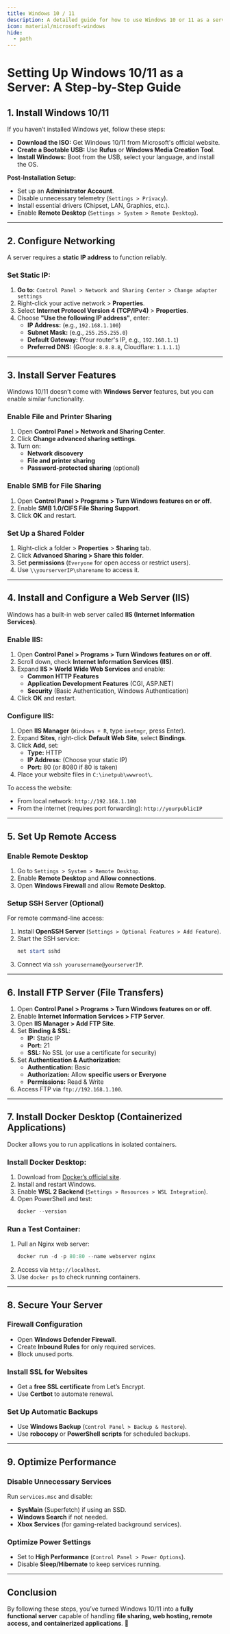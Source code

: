 ```yaml
---
title: Windows 10 / 11
description: A detailed guide for how to use Windows 10 or 11 as a server OS
icon: material/microsoft-windows
hide:
  - path
---
```



# **Setting Up Windows 10/11 as a Server: A Step-by-Step Guide**

## **1. Install Windows 10/11**
If you haven’t installed Windows yet, follow these steps:
- **Download the ISO:** Get Windows 10/11 from Microsoft's official website.
- **Create a Bootable USB:** Use **Rufus** or **Windows Media Creation Tool**.
- **Install Windows:** Boot from the USB, select your language, and install the OS.

**Post-Installation Setup:**
- Set up an **Administrator Account**.
- Disable unnecessary telemetry (`Settings > Privacy`).
- Install essential drivers (Chipset, LAN, Graphics, etc.).
- Enable **Remote Desktop** (`Settings > System > Remote Desktop`).

---

## **2. Configure Networking**
A server requires a **static IP address** to function reliably.

### **Set Static IP:**
1. **Go to:** `Control Panel > Network and Sharing Center > Change adapter settings`
2. Right-click your active network > **Properties**.
3. Select **Internet Protocol Version 4 (TCP/IPv4)** > **Properties**.
4. Choose **"Use the following IP address"**, enter:
   - **IP Address:** (e.g., `192.168.1.100`)
   - **Subnet Mask:** (e.g., `255.255.255.0`)
   - **Default Gateway:** (Your router's IP, e.g., `192.168.1.1`)
   - **Preferred DNS:** (Google: `8.8.8.8`, Cloudflare: `1.1.1.1`)

---

## **3. Install Server Features**
Windows 10/11 doesn’t come with **Windows Server** features, but you can enable similar functionality.

### **Enable File and Printer Sharing**
1. Open **Control Panel > Network and Sharing Center**.
2. Click **Change advanced sharing settings**.
3. Turn on:
   - **Network discovery**
   - **File and printer sharing**
   - **Password-protected sharing** (optional)

### **Enable SMB for File Sharing**
1. Open **Control Panel > Programs > Turn Windows features on or off**.
2. Enable **SMB 1.0/CIFS File Sharing Support**.
3. Click **OK** and restart.

### **Set Up a Shared Folder**
1. Right-click a folder > **Properties** > **Sharing** tab.
2. Click **Advanced Sharing > Share this folder**.
3. Set **permissions** (`Everyone` for open access or restrict users).
4. Use `\\yourserverIP\sharename` to access it.

---

## **4. Install and Configure a Web Server (IIS)**
Windows has a built-in web server called **IIS (Internet Information Services)**.

### **Enable IIS:**
1. Open **Control Panel > Programs > Turn Windows features on or off**.
2. Scroll down, check **Internet Information Services (IIS)**.
3. Expand **IIS > World Wide Web Services** and enable:
   - **Common HTTP Features**
   - **Application Development Features** (CGI, ASP.NET)
   - **Security** (Basic Authentication, Windows Authentication)
4. Click **OK** and restart.

### **Configure IIS:**
1. Open **IIS Manager** (`Windows + R`, type `inetmgr`, press Enter).
2. Expand **Sites**, right-click **Default Web Site**, select **Bindings**.
3. Click **Add**, set:
   - **Type:** HTTP
   - **IP Address:** (Choose your static IP)
   - **Port:** 80 (or 8080 if 80 is taken)
4. Place your website files in `C:\inetpub\wwwroot\`.

To access the website:
- From local network: `http://192.168.1.100`
- From the internet (requires port forwarding): `http://yourpublicIP`

---

## **5. Set Up Remote Access**
### **Enable Remote Desktop**
1. Go to `Settings > System > Remote Desktop`.
2. Enable **Remote Desktop** and **Allow connections**.
3. Open **Windows Firewall** and allow **Remote Desktop**.

### **Setup SSH Server (Optional)**
For remote command-line access:
1. Install **OpenSSH Server** (`Settings > Optional Features > Add Feature`).
2. Start the SSH service:
   ```powershell
   net start sshd
   ```
3. Connect via `ssh yourusername@yourserverIP`.

---

## **6. Install FTP Server (File Transfers)**
1. Open **Control Panel > Programs > Turn Windows features on or off**.
2. Enable **Internet Information Services > FTP Server**.
3. Open **IIS Manager > Add FTP Site**.
4. Set **Binding & SSL**:
   - **IP:** Static IP
   - **Port:** 21
   - **SSL:** No SSL (or use a certificate for security)
5. Set **Authentication & Authorization**:
   - **Authentication:** Basic
   - **Authorization:** Allow **specific users or Everyone**
   - **Permissions:** Read & Write
6. Access FTP via `ftp://192.168.1.100`.

---

## **7. Install Docker Desktop (Containerized Applications)**
Docker allows you to run applications in isolated containers.

### **Install Docker Desktop:**
1. Download from [Docker’s official site](https://www.docker.com/products/docker-desktop/).
2. Install and restart Windows.
3. Enable **WSL 2 Backend** (`Settings > Resources > WSL Integration`).
4. Open PowerShell and test:
   ```powershell
   docker --version
   ```

### **Run a Test Container:**
1. Pull an Nginx web server:
   ```powershell
   docker run -d -p 80:80 --name webserver nginx
   ```
2. Access via `http://localhost`.
3. Use `docker ps` to check running containers.

---

## **8. Secure Your Server**
### **Firewall Configuration**
- Open **Windows Defender Firewall**.
- Create **Inbound Rules** for only required services.
- Block unused ports.

### **Install SSL for Websites**
- Get a **free SSL certificate** from Let’s Encrypt.
- Use **Certbot** to automate renewal.

### **Set Up Automatic Backups**
- Use **Windows Backup** (`Control Panel > Backup & Restore`).
- Use **robocopy** or **PowerShell scripts** for scheduled backups.

---

## **9. Optimize Performance**
### **Disable Unnecessary Services**
Run `services.msc` and disable:
- **SysMain** (Superfetch) if using an SSD.
- **Windows Search** if not needed.
- **Xbox Services** (for gaming-related background services).

### **Optimize Power Settings**
- Set to **High Performance** (`Control Panel > Power Options`).
- Disable **Sleep/Hibernate** to keep services running.

---

## **Conclusion**
By following these steps, you’ve turned Windows 10/11 into a **fully functional server** capable of handling **file sharing, web hosting, remote access, and containerized applications**. 🚀

